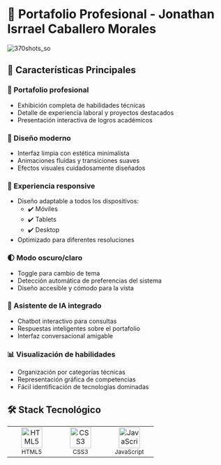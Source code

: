 # 🚀 Portafolio Profesional - Jonathan Isrrael Caballero Morales  

![370shots_so](https://github.com/user-attachments/assets/9b3fb515-df4b-434a-97bc-3b060a8025f8)


## 🌟 Características Principales

### 💼 Portafolio profesional  
- Exhibición completa de habilidades técnicas  
- Detalle de experiencia laboral y proyectos destacados  
- Presentación interactiva de logros académicos  

### 🎨 Diseño moderno  
- Interfaz limpia con estética minimalista  
- Animaciones fluidas y transiciones suaves  
- Efectos visuales cuidadosamente diseñados  

### 📱 Experiencia responsive  
- Diseño adaptable a todos los dispositivos:  
  - ✔️ Móviles  
  - ✔️ Tablets  
  - ✔️ Desktop  
- Optimizado para diferentes resoluciones  

### 🌓 Modo oscuro/claro  
- Toggle para cambio de tema  
- Detección automática de preferencias del sistema  
- Diseño accesible y cómodo para la vista  

### 🤖 Asistente de IA integrado  
- Chatbot interactivo para consultas  
- Respuestas inteligentes sobre el portafolio  
- Interfaz conversacional amigable  

### 📊 Visualización de habilidades  
- Organización por categorías técnicas  
- Representación gráfica de competencias  
- Fácil identificación de tecnologías dominadas  

## 🛠️ Stack Tecnológico  

<div align="center">
  <table>
    <tr>
      <td align="center" width="96">
        <img src="https://cdn.jsdelivr.net/gh/devicons/devicon/icons/html5/html5-original.svg" width="48" height="48" alt="HTML5" />
        <br><small>HTML5</small>
      </td>
      <td align="center" width="96">
        <img src="https://cdn.jsdelivr.net/gh/devicons/devicon/icons/css3/css3-original.svg" width="48" height="48" alt="CSS3" />
        <br><small>CSS3</small>
      </td>
      <td align="center" width="96">
        <img src="https://cdn.jsdelivr.net/gh/devicons/devicon/icons/javascript/javascript-original.svg" width="48" height="48" alt="JavaScript" />
        <br><small>JavaScript</small>
      </td>
    </tr>
  </table>
</div>
 
